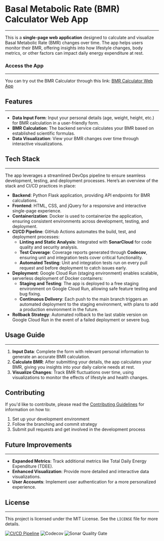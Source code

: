 # Basal Metabolic Rate (BMR) Calculator Web App
---

This is a **single-page web application** designed to calculate and visualize Basal Metabolic Rate (BMR) changes over time. The app helps users monitor their BMR, offering insights into how lifestyle changes, body metrics, or other factors can impact daily energy expenditure at rest.

### Access the App
---

You can try out the BMR Calculator through this link: [BMR Calculator Web App](https://bmr-calculator-prod-366291964646.us-central1.run.app)

## Features
---

- **Data Input Form**: Input your personal details (age, weight, height, etc.) for BMR calculation in a user-friendly form.
- **BMR Calculation**: The backend service calculates your BMR based on established scientific formulas.
- **Data Visualization**: View your BMR changes over time through interactive visualizations.

## Tech Stack
---

The app leverages a streamlined DevOps pipeline to ensure seamless development, testing, and deployment processes. Here’s an overview of the stack and CI/CD practices in place:

- **Backend**: Python Flask application, providing API endpoints for BMR calculations.
- **Frontend**: HTML, CSS, and jQuery for a responsive and interactive single-page experience.
- **Containerization**: Docker is used to containerize the application, ensuring consistent environments across development, testing, and deployment.
- **CI/CD Pipeline**: GitHub Actions automates the build, test, and deployment processes:
  - **Linting and Static Analysis**: Integrated with **SonarCloud** for code quality and security analysis.
  - **Test Coverage**: Coverage reports generated through **Codecov**, ensuring unit and integration tests cover critical functionality.
  - **Automated Testing**: Unit and integration tests run on every pull request and before deployment to catch issues early.
- **Deployment**: Google Cloud Run (staging environment) enables scalable, serverless deployment of Docker containers:
  - **Staging and Testing**: The app is deployed to a free staging environment on Google Cloud Run, allowing safe feature testing and bug fixing.
  - **Continuous Delivery**: Each push to the main branch triggers an automated deployment to the staging environment, with plans to add a production environment in the future.
- **Rollback Strategy**: Automated rollback to the last stable version on Google Cloud Run in the event of a failed deployment or severe bug.

## Usage Guide
---

1. **Input Data**: Complete the form with relevant personal information to generate an accurate BMR calculation.
2. **Calculate BMR**: After submitting your details, the app calculates your BMR, giving you insights into your daily calorie needs at rest.
3. **Visualize Changes**: Track BMR fluctuations over time, using visualizations to monitor the effects of lifestyle and health changes.

## Contributing
If you'd like to contribute, please read the [Contributing Guidelines](CONTRIBUTING.md) for information on how to:

1. Set up your development environment
2. Follow the branching and commit strategy
3. Submit pull requests and get involved in the development process

## Future Improvements
---

- **Expanded Metrics**: Track additional metrics like Total Daily Energy Expenditure (TDEE).
- **Enhanced Visualization**: Provide more detailed and interactive data visualizations.
- **User Accounts**: Implement user authentication for a more personalized experience.

## License
---

This project is licensed under the MIT License. See the `LICENSE` file for more details.


[![CI/CD Pipeline](https://github.com/yifattih/rmr-projection-api-model/actions/workflows/push-image-production.yml/badge.svg)](https://github.com/yifattih/rmr-projection-api-model/actions/workflows/push-image-production.yml)
![Codecov](https://img.shields.io/codecov/c/gh/yifattih/bmr_calculator)
![Sonar Quality Gate](https://img.shields.io/sonar/quality_gate/yifattih_bmr_calculator?server=https%3A%2F%2Fsonarcloud.io)
